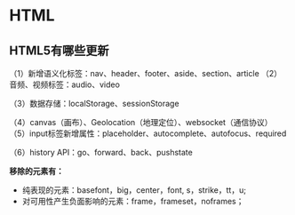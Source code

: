 # HTML

## HTML5有哪些更新

（1）新增语义化标签：nav、header、footer、aside、section、article （2）音频、视频标签：audio、video 

（3）数据存储：localStorage、sessionStorage 

（4）canvas（画布）、Geolocation（地理定位）、websocket（通信协议） （5）input标签新增属性：placeholder、autocomplete、autofocus、required 

（6）history API：go、forward、back、pushstate

**移除的元素有：**

- 纯表现的元素：basefont，big，center，font, s，strike，tt，u;
- 对可用性产生负面影响的元素：frame，frameset，noframes；

